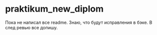 # praktikum_new_diplom
Пока не написал все readme.
Знаю, что будут исправления в бэке.
В след ревью все допишу.